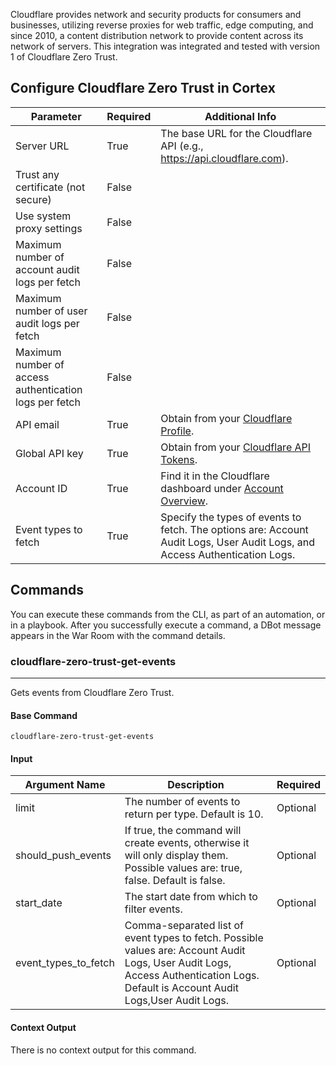 Cloudflare provides network and security products for consumers and businesses, utilizing reverse proxies for web traffic, edge computing, and since 2010, a content distribution network to provide content across its network of servers.
This integration was integrated and tested with version 1 of Cloudflare Zero Trust.

## Configure Cloudflare Zero Trust in Cortex


| **Parameter** | **Required** | **Additional Info** |
| --- | --- | --- |
| Server URL | True | The base URL for the Cloudflare API (e.g., https://api.cloudflare.com). |
| Trust any certificate (not secure) | False | |
| Use system proxy settings | False | |
| Maximum number of account audit logs per fetch | False | |
| Maximum number of user audit logs per fetch | False | |
| Maximum number of access authentication logs per fetch | False | |
| API email | True | Obtain from your [Cloudflare Profile](https://dash.cloudflare.com/profile). |
| Global API key | True | Obtain from your [Cloudflare API Tokens](https://dash.cloudflare.com/profile/api-tokens). |
| Account ID | True | Find it in the Cloudflare dashboard under [Account Overview](https://dash.cloudflare.com/). |
| Event types to fetch | True | Specify the types of events to fetch. The options are: Account Audit Logs, User Audit Logs, and Access Authentication Logs. |

## Commands

You can execute these commands from the CLI, as part of an automation, or in a playbook.
After you successfully execute a command, a DBot message appears in the War Room with the command details.

### cloudflare-zero-trust-get-events

***
Gets events from Cloudflare Zero Trust.

#### Base Command

`cloudflare-zero-trust-get-events`

#### Input

| **Argument Name** | **Description** | **Required** |
| --- | --- | --- |
| limit | The number of events to return per type. Default is 10. | Optional | 
| should_push_events | If true, the command will create events, otherwise it will only display them. Possible values are: true, false. Default is false. | Optional | 
| start_date | The start date from which to filter events. | Optional | 
| event_types_to_fetch | Comma-separated list of event types to fetch. Possible values are: Account Audit Logs, User Audit Logs, Access Authentication Logs. Default is Account Audit Logs,User Audit Logs. | Optional | 

#### Context Output

There is no context output for this command.
